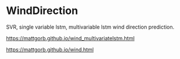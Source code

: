 # WindDirection

SVR, single variable lstm, multivariable lstm wind direction prediction.  

https://mattgorb.github.io/wind_multivariatelstm.html

https://mattgorb.github.io/wind.html
